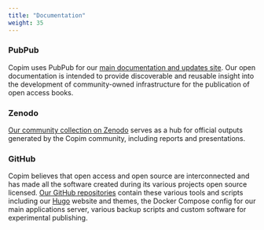 ```yaml
---
title: "Documentation"
weight: 35
---
```


### PubPub

Copim uses PubPub for our [main documentation and updates site](https://copim.pubpub.org/). Our open documentation is intended to provide discoverable and reusable insight into the development of community-owned infrastructure for the publication of open access books.

### Zenodo

[Our community collection on Zenodo](https://zenodo.org/communities/copim/) serves as a hub for official outputs generated by the Copim community, including reports and presentations.

### GitHub

Copim believes that open access and open source are interconnected and has made all the software created during its various projects open source licensed. [Our GitHub repositories](https://github.com/COPIM) contain these various tools and scripts including our [Hugo](https://gohugo.io/) website and themes, the Docker Compose config for our main applications server, various backup scripts and custom software for experimental publishing.